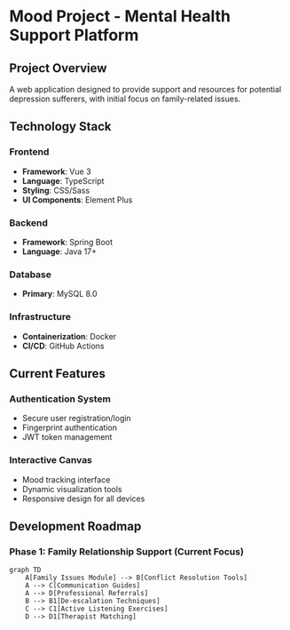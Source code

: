 # Mood Project - Mental Health Support Platform

## Project Overview
A web application designed to provide support and resources for potential depression sufferers, with initial focus on family-related issues.

## Technology Stack

### Frontend
- **Framework**: Vue 3
- **Language**: TypeScript
- **Styling**: CSS/Sass
- **UI Components**: Element Plus

### Backend
- **Framework**: Spring Boot
- **Language**: Java 17+

### Database
- **Primary**: MySQL 8.0

### Infrastructure
- **Containerization**: Docker
- **CI/CD**: GitHub Actions

## Current Features

### Authentication System
- Secure user registration/login
- Fingerprint authentication
- JWT token management

### Interactive Canvas
- Mood tracking interface
- Dynamic visualization tools
- Responsive design for all devices

## Development Roadmap

### Phase 1: Family Relationship Support (Current Focus)
```mermaid
graph TD
    A[Family Issues Module] --> B[Conflict Resolution Tools]
    A --> C[Communication Guides]
    A --> D[Professional Referrals]
    B --> B1[De-escalation Techniques]
    C --> C1[Active Listening Exercises]
    D --> D1[Therapist Matching]